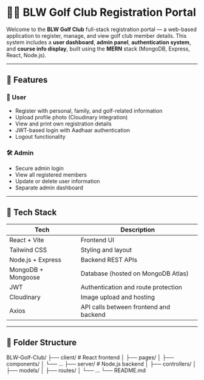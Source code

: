 # 🏌️‍♂️ BLW Golf Club Registration Portal

Welcome to the **BLW Golf Club** full-stack registration portal — a web-based application to register, manage, and view golf club member details. This system includes a **user dashboard**, **admin panel**, **authentication system**, and **course info display**, built using the **MERN** stack (MongoDB, Express, React, Node.js).

---

## 🚀 Features

### 👤 User
- Register with personal, family, and golf-related information
- Upload profile photo (Cloudinary integration)
- View and print own registration details
- JWT-based login with Aadhaar authentication
- Logout functionality

### 🛠️ Admin
- Secure admin login
- View all registered members
- Update or delete user information
- Separate admin dashboard

---

## 🧰 Tech Stack

| Tech          | Description                                |
|---------------|--------------------------------------------|
| React + Vite  | Frontend UI                                |
| Tailwind CSS  | Styling and layout                         |
| Node.js + Express | Backend REST APIs                    |
| MongoDB + Mongoose | Database (hosted on MongoDB Atlas) |
| JWT           | Authentication and route protection         |
| Cloudinary    | Image upload and hosting                    |
| Axios         | API calls between frontend and backend      |

---

## 📁 Folder Structure

BLW-Golf-Club/
├── client/ # React frontend
│ ├── pages/
│ ├── components/
│ └── ...
├── server/ # Node.js backend
│ ├── controllers/
│ ├── models/
│ ├── routes/
│ └── ...
└── README.md
